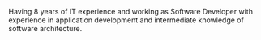 Having 8 years of IT experience and working as Software Developer with experience in application development and intermediate knowledge of software architecture.
